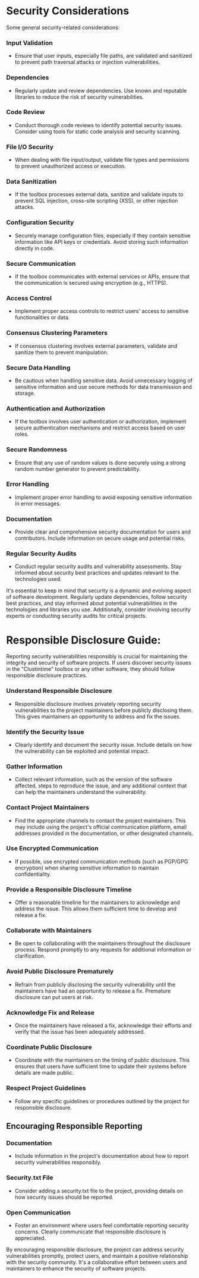 # Security Considerations

Some general security-related considerations:

### Input Validation
- Ensure that user inputs, especially file paths, are validated and sanitized to prevent path traversal attacks or injection vulnerabilities.
### Dependencies
- Regularly update and review dependencies. Use known and reputable libraries to reduce the risk of security vulnerabilities.
### Code Review
- Conduct thorough code reviews to identify potential security issues. Consider using tools for static code analysis and security scanning.
### File I/O Security
- When dealing with file input/output, validate file types and permissions to prevent unauthorized access or execution.
### Data Sanitization
- If the toolbox processes external data, sanitize and validate inputs to prevent SQL injection, cross-site scripting (XSS), or other injection attacks.
### Configuration Security
- Securely manage configuration files, especially if they contain sensitive information like API keys or credentials. Avoid storing such information directly in code.
### Secure Communication 
- If the toolbox communicates with external services or APIs, ensure that the communication is secured using encryption (e.g., HTTPS).
### Access Control
- Implement proper access controls to restrict users' access to sensitive functionalities or data.
### Consensus Clustering Parameters
- If consensus clustering involves external parameters, validate and sanitize them to prevent manipulation.
### Secure Data Handling
- Be cautious when handling sensitive data. Avoid unnecessary logging of sensitive information and use secure methods for data transmission and storage.
### Authentication and Authorization
- If the toolbox involves user authentication or authorization, implement secure authentication mechanisms and restrict access based on user roles.
### Secure Randomness
- Ensure that any use of random values is done securely using a strong random number generator to prevent predictability.
### Error Handling
- Implement proper error handling to avoid exposing sensitive information in error messages.
### Documentation
- Provide clear and comprehensive security documentation for users and contributors. Include information on secure usage and potential risks.
### Regular Security Audits
- Conduct regular security audits and vulnerability assessments. Stay informed about security best practices and updates relevant to the technologies used.

It's essential to keep in mind that security is a dynamic and evolving aspect of software development. Regularly update dependencies, follow security best practices, and stay informed about potential vulnerabilities in the technologies and libraries you use. Additionally, consider involving security experts or conducting security audits for critical projects.

# Responsible Disclosure Guide:
Reporting security vulnerabilities responsibly is crucial for maintaining the integrity and security of software projects. If users discover security issues in the "Clustintime" toolbox or any other software, they should follow responsible disclosure practices.

### Understand Responsible Disclosure 
- Responsible disclosure involves privately reporting security vulnerabilities to the project maintainers before publicly disclosing them. This gives maintainers an opportunity to address and fix the issues.
### Identify the Security Issue
- Clearly identify and document the security issue. Include details on how the vulnerability can be exploited and potential impact.
### Gather Information
- Collect relevant information, such as the version of the software affected, steps to reproduce the issue, and any additional context that can help the maintainers understand the vulnerability.
### Contact Project Maintainers
- Find the appropriate channels to contact the project maintainers. This may include using the project's official communication platform, email addresses provided in the documentation, or other designated channels.
### Use Encrypted Communication
- If possible, use encrypted communication methods (such as PGP/GPG encryption) when sharing sensitive information to maintain confidentiality.
### Provide a Responsible Disclosure Timeline
- Offer a reasonable timeline for the maintainers to acknowledge and address the issue. This allows them sufficient time to develop and release a fix.
### Collaborate with Maintainers
- Be open to collaborating with the maintainers throughout the disclosure process. Respond promptly to any requests for additional information or clarification.
### Avoid Public Disclosure Prematurely
- Refrain from publicly disclosing the security vulnerability until the maintainers have had an opportunity to release a fix. Premature disclosure can put users at risk.
### Acknowledge Fix and Release
- Once the maintainers have released a fix, acknowledge their efforts and verify that the issue has been adequately addressed.
### Coordinate Public Disclosure
- Coordinate with the maintainers on the timing of public disclosure. This ensures that users have sufficient time to update their systems before details are made public.
### Respect Project Guidelines
- Follow any specific guidelines or procedures outlined by the project for responsible disclosure.

## Encouraging Responsible Reporting
### Documentation
- Include information in the project's documentation about how to report security vulnerabilities responsibly.
### Security.txt File
- Consider adding a security.txt file to the project, providing details on how security issues should be reported.
### Open Communication
- Foster an environment where users feel comfortable reporting security concerns. Clearly communicate that responsible disclosure is appreciated.

By encouraging responsible disclosure, the project can address security vulnerabilities promptly, protect users, and maintain a positive relationship with the security community. It's a collaborative effort between users and maintainers to enhance the security of software projects.